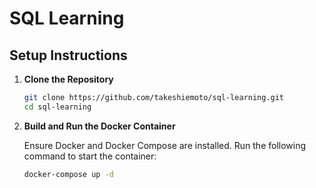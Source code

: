 # SQL Learning

## Setup Instructions

1. **Clone the Repository**

   ```bash
   git clone https://github.com/takeshiemoto/sql-learning.git
   cd sql-learning
   ```

2. **Build and Run the Docker Container**

   Ensure Docker and Docker Compose are installed. Run the following command to start the container:

   ```bash
   docker-compose up -d
   ```
